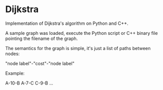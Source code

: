 # Dijkstra
Implementation of Dijkstra's algorithm on Python and C++.

A sample graph was loaded, execute the Python script or C++ binary file pointing the filename of the graph.

The semantics for the graph is simple, it's just a list of paths between nodes:

"node label"-"cost"-"node label"

Example:

A-10-B
A-7-C
C-9-B
...